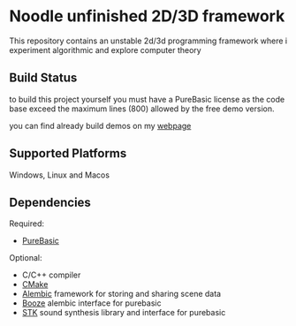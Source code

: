 Noodle unfinished 2D/3D framework 
=================================

This repository contains an unstable 2d/3d programming framework
where i experiment algorithmic and explore computer theory

Build Status
------------
to build this project yourself you must have a PureBasic license as the code base exceed the maximum lines (800) allowed by the free demo version.

you can find already build demos on my [webpage](http://benmalartre.free.fr)


Supported Platforms
-------------------

Windows, Linux and Macos


Dependencies
------------

Required:
 - [PureBasic](https://www.purebasic.com/)

Optional:
 - C/C++ compiler
 - [CMake](https://cmake.org/documentation/)
 - [Alembic](https://github.com/alembic/alembic) framework for storing and sharing scene data
 - [Booze](https://github.com/benmalartre/Booze) alembic interface for purebasic
 - [STK](https://github.com/benmalartre/STK) sound synthesis library and interface for purebasic
